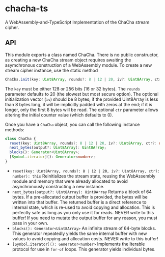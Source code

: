 # chacha-ts
 A WebAssembly-and-TypeScript Implementation of the ChaCha stream cipher.

## API
This module exports a class named ChaCha. There is no public constructor, as creating a new ChaCha stream object requires awaiting the asymchronous construction of a WebAssembly module. To create a new stream cipher instance, use the static method

```ts
ChaCha.init(key: Uint8Array, rounds?: 8 | 12 | 20, iv?: Uint8Array, ctr?: number): Promise<ChaCha>
```

The `key` must be either 128 or 256 bits (16 or 32 bytes). The `rounds` parameter defaults to 20 (the slowest but most secure option). The optional initialization vector (`iv`) should be 8 bytes; if the provided Uint8Array is less than 8 bytes long, it will be implicitly padded with zeros at the end; if it is longer, only the first 8 bytes will be read. The optional `ctr` parameter allows altering the initial counter value (which defaults to 0).

Once you have a `ChaCha` object, you can call the following instance methods:

```ts
class ChaCha {
  reset(key: Uint8Array, rounds?: 8 | 12 | 20, iv?: Uint8Array, ctr?: number): this;
  next_bytes(output?: Uint8Array): Uint8Array;
  blocks(): Generator<Uint8Array>;
  [Symbol.iterator](): Generator<number>;
}
```

* `reset(key: Uint8Array, rounds?: 8 | 12 | 20, iv?: Uint8Array, ctr?: number): this` Reinitializes the stream state, reusing the WebAssembly module and memory that were already allocated to avoid asynchronously constructing a new instance.
* `next_bytes(output?: Uint8Array): Uint8Array` Returns a block of 64 bytes. If a pre-allocated output buffer is provided, the bytes will be written into that buffer. The returned buffer is a direct reference to internal state, which is re-used to avoid copying and allocation. This is perfectly safe as long as you only use it for reads. NEVER write to this buffer! If you need to mutate the output buffer for any reason, you must pass in your own.
* `blocks(): Generator<Uint8Array>` An infinite stream of 64-byte blocks. This generator repeatedly yields the same internal buffer with new values to avoid copying and allocation costs. NEVER write to this buffer!
* `[Symbol.iterator](): Generator<number>` Implements the Iterable protocol for use in `for-of` loops. This generator yields individual bytes.
